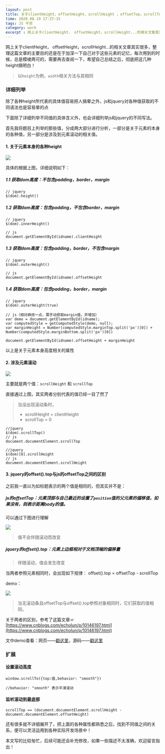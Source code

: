 ```yaml
---
layout: post
title: 关于clientHeight，offsetHeight，scrollHeight ，offsetTop，scrollTop...想要搞清楚，看这一篇就够了！
time: 2020.08.19 17:37:15
tags: JS 干货
category: work
excerpt : 网上关于clientHeight， offsetHeight，scrollHeight...的相关文章其实很多，整理这篇文章的主要目的还是在于加深一下自己对于这些元素的记忆，每次用到的时候，总是模棱两可的，需要再去查阅一下，希望自己总结之后，彻底把这几种height搞明白！
---
```




网上关于clientHeight， offsetHeight，scrollHeight...的相关文章其实很多，整理这篇文章的主要目的还是在于加深一下自己对于这些元素的记忆，每次用到的时候，总是模棱两可的，需要再去查阅一下，希望自己总结之后，彻底把这几种height搞明白！

> 以`height`为例，`width`相关方法与其相同

### 详细列举
除了各种height所代表的具体值容易把人搞晕之外，js和jquery对各种值获取的不同语法也是容易晕的点

下面除了详细列举不同值的具体含义外，也会详细列举js和jquery的不同写法。

首先我将题目上列举的那些值，分成两大部分进行分析，一部分是关于元素的本身的各种值，另一部分是涉及到元素滚动的相关值。

#### 1. 关于元素本身的各种height

<img src="https://seven777777.github.io/myblog/images/post/2020-08-19-some-height/pic01.png" />

具体的根据上图，详细说明如下：

##### 1.1 获取dom高度：不包含padding，border，margin

```
// jquery
$(dom).height()
```

##### 1.2 获取dom高度：包含padding，不包含border，margin

```
// jquery
$(dom).innerHeight()

// js
document.getElementById(idname).clientHeight
```

##### 1.3 获取dom高度：包含padding，border，不包含margin

```
// jquery
$(dom).outerHeight()

// js
document.getElementById(idname).offsetHeight
```

##### 1.4 获取dom高度：包含padding，border，margin

```
// jquery
$(dom).outerHeight(true)

// js（相对麻烦一点，需手动获取margin值，并增加）
var demo = document.getElementById(idname);
var computedStyle = getComputedStyle(demo, null);
var marginHeight = Number(computedStyle.marginTop.split('px')[0]) + Number(computedStyle.marginBottom.split('px')[0])

document.getElementById(idname).offsetHeight + marginHeight
```
 以上是关于元素本身高度相关的属性
 
#### 2. 涉及元素滚动

<img src="https://seven777777.github.io/myblog/images/post/2020-08-19-some-height/pic02.png" />

主要就是两个值：`scrollHeight` 和 `scrollTop`

直接通过上图，其实两者分别代表的值已经一目了然了

> 当没出现滚动条时，
> + scrollHeight = clientHeight
> + scrollTop = 0

```
//jquery
$(dom).scrollTop()
// js
document.documentElement.scrollTop

//jquery
$(dom)[0].scrollHeight
// js
document.documentElement.scrollHeight
```

#### 3. jquery的offset().top与js的offsetTop之间的区别

之前我一直以为如标题表示的两个值是相同的，但其实并不是：
##### js的offsetTop：元素顶部与自己最近的设置了`position`值的父元素的偏移值，如果没有，则表示距离body的值。

可以通过下图进行理解

<img src="https://seven777777.github.io/myblog/images/post/2020-08-19-some-height/pic03.png" />

> 值不会伴随滚动而改变

##### jquery的offset().top：元素上边框相对于文档顶端的偏移量

> 伴随滚动，值会发生改变

当两者参照元素相同时，会出现如下规律：
offset().top = offsetTop - scrollTop

demo：

<img src="https://seven777777.github.io/myblog/images/post/2020-08-19-some-height/scrollImg.gif" />


> 当无滚动条且offsetTop与offset().top参照对象相同时，它们获取的值相同。

关于两者的区别，参考了这篇文章☞[https://www.cnblogs.com/echolun/p/10146197.html](https://www.cnblogs.com/echolun/p/10146197.html)


文中demo查看：网页——[戳这里](https://seven777777.github.io/blog-demo/allKindsHeight.html)，源码——[戳这里](https://github.com/seven777777/blog-demo/blob/master/allKindsHeight.html)

### 扩展
#### 设置滚动高度
```
window.scrollTo({top:值,behavior: "smooth"})

//behavior: "smooth" 表示平滑滚动
```

#### 监听滚动到最底部
```
scrollTop == (document.documentElement.scrollHeight - document.documentElement.offsetHeight)
```

还有很多就不详细展开了，把上面的各种属性都熟悉之后，找到不同值之间的关系，便可以灵活运用到各种实际开发场景中！

本文写的比较匆忙，后续可能还会补充修改，如果一些描述不太准确，欢迎留言指出！
